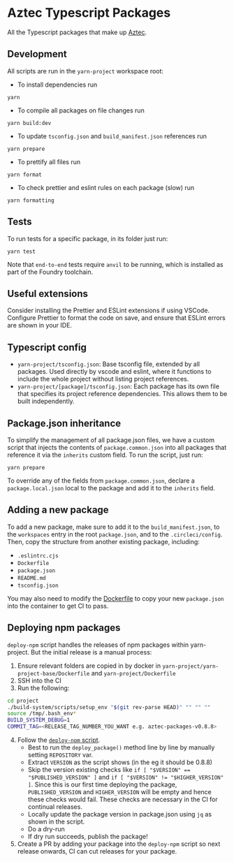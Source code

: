 # Aztec Typescript Packages

All the Typescript packages that make up [Aztec](https://docs.aztec.network/aztec/concepts_overview).

## Development

All scripts are run in the `yarn-project` workspace root:

- To install dependencies run
```
yarn
```
- To compile all packages on file changes run
```
yarn build:dev
```
- To update `tsconfig.json` and `build_manifest.json` references run
```
yarn prepare
```
- To prettify all files run
```
yarn format
```
- To check prettier and eslint rules on each package (slow) run
```
yarn formatting
```

## Tests

To run tests for a specific package, in its folder just run:

```
yarn test
```

Note that `end-to-end` tests require `anvil` to be running, which is installed as part of the Foundry toolchain.

## Useful extensions

Consider installing the Prettier and ESLint extensions if using VSCode. Configure Prettier to format the code on save, and ensure that ESLint errors are shown in your IDE.

## Typescript config

- `yarn-project/tsconfig.json`: Base tsconfig file, extended by all packages. Used directly by vscode and eslint, where it functions to include the whole project without listing project references.
- `yarn-project/[package]/tsconfig.json`: Each package has its own file that specifies its project reference dependencies. This allows them to be built independently.

## Package.json inheritance

To simplify the management of all package.json files, we have a custom script that injects the contents of `package.common.json` into all packages that reference it via the `inherits` custom field. To run the script, just run:

```
yarn prepare
```

To override any of the fields from `package.common.json`, declare a `package.local.json` local to the package and add it to the `inherits` field.

## Adding a new package

To add a new package, make sure to add it to the `build_manifest.json`, to the `workspaces` entry in the root `package.json`, and to the `.circleci/config`. Then, copy the structure from another existing package, including:

- `.eslintrc.cjs`
- `Dockerfile`
- `package.json`
- `README.md`
- `tsconfig.json`

You may also need to modify the [Dockerfile](yarn-project/yarn-project-base/Dockerfile) to copy your new `package.json` into the container to get CI to pass.

## Deploying npm packages
`deploy-npm` script handles the releases of npm packages within yarn-project. But the initial release is a manual process:

1. Ensure relevant folders are copied in by docker in `yarn-project/yarn-project-base/Dockerfile` and `yarn-project/Dockerfile`
2. SSH into the CI
3. Run the following:
```sh
cd project
./build-system/scripts/setup_env "$(git rev-parse HEAD)" "" "" ""
source /tmp/.bash_env*
BUILD_SYSTEM_DEBUG=1
COMMIT_TAG=<RELEASE_TAG_NUMBER_YOU_WANT e.g. aztec-packages-v0.8.8>
```
4. Follow the [`deploy-npm` script](./deploy_npm.sh).
    - Best to run the `deploy_package()` method line by line by manually setting `REPOSITORY` var.
    - Extract `VERSION` as the script shows (in the eg it should be 0.8.8)
    - Skip the version existing checks like `if [ "$VERSION" == "$PUBLISHED_VERSION" ]` and `if [ "$VERSION" != "$HIGHER_VERSION" ]`. Since this is our first time deploying the package, `PUBLISHED_VERSION` and `HIGHER_VERSION` will be empty and hence these checks would fail. These checks are necessary in the CI for continual releases.
    - Locally update the package version in package.json using `jq` as shown in the script.
    - Do a dry-run 
    - If dry run succeeds, publish the package!
5. Create a PR by adding your package into the `deploy-npm` script so next release onwards, CI can cut releases for your package.